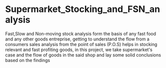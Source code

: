 # Supermarket_Stocking_and_FSN_analysis
Fast,Slow and Non-moving stock analysis form the basis of any fast food and any other goods entreprise, getting to understand the flow from a consumers sales analysis 
from the point of sales (P.O.S) helps in stocking relevant and fast profiting goods, in this project, we take supermarket's case and the flow of goods 
in the said shop and lay some solid conclusions based on the findings
